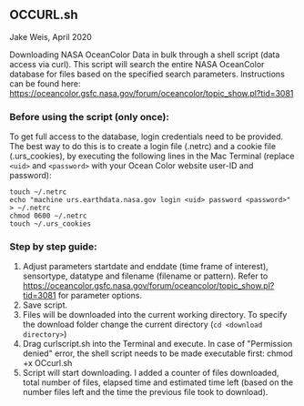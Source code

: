 ## OCCURL.sh 
Jake Weis, April 2020

Downloading NASA OceanColor Data in bulk through a shell script (data access via curl). This script will search the entire NASA OceanColor database for files based on the specified search parameters. Instructions can be found here: https://oceancolor.gsfc.nasa.gov/forum/oceancolor/topic_show.pl?tid=3081

### Before using the script (only once):
To get full access to the database, login credentials need to be provided. The best way to do this is to create a login file (.netrc) and a cookie file (.urs_cookies), by executing the following lines in the Mac Terminal (replace `<uid>` and `<password>` with your Ocean Color website user-ID and password):

    touch ~/.netrc
    echo "machine urs.earthdata.nasa.gov login <uid> password <password>" > ~/.netrc
    chmod 0600 ~/.netrc
    touch ~/.urs_cookies


### Step by step guide:
1. Adjust parameters startdate and enddate (time frame of interest), sensortype, datatype and filename (filename or pattern). Refer to https://oceancolor.gsfc.nasa.gov/forum/oceancolor/topic_show.pl?tid=3081 for parameter options.
2. Save script.
3. Files will be downloaded into the current working directory. To specify the download folder change the current directory (`cd <download directory>`)
4. Drag curlscript.sh into the Terminal and execute. In case of "Permission denied" error, the shell script needs to be made executable first: chmod +x OCcurl.sh
5. Script will start downloading. I added a counter of files downloaded, total number of files, elapsed time and estimated time left (based on the number files left and the time the previous file took to download).
